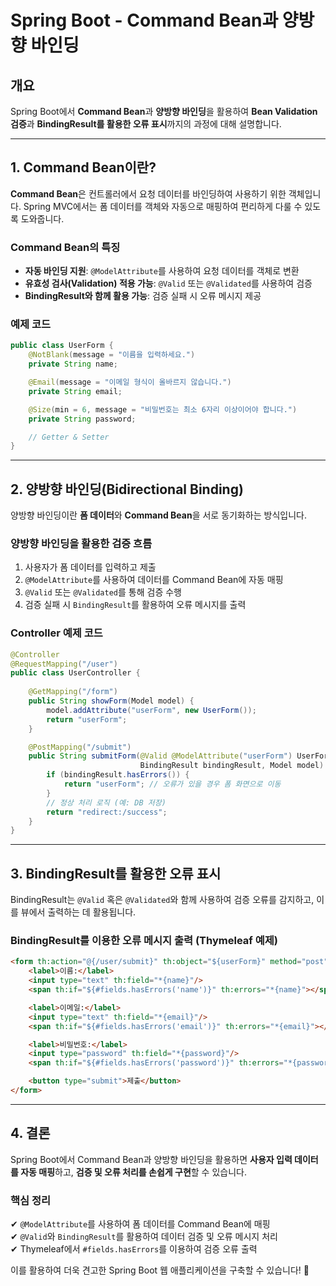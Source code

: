# Spring Boot - Command Bean과 양방향 바인딩

## 개요
Spring Boot에서 **Command Bean**과 **양방향 바인딩**을 활용하여 **Bean Validation 검증**과 **BindingResult를 활용한 오류 표시**까지의 과정에 대해 설명합니다.

---

## 1. Command Bean이란?
**Command Bean**은 컨트롤러에서 요청 데이터를 바인딩하여 사용하기 위한 객체입니다.
Spring MVC에서는 폼 데이터를 객체와 자동으로 매핑하여 편리하게 다룰 수 있도록 도와줍니다.

### **Command Bean의 특징**
- **자동 바인딩 지원**: `@ModelAttribute`를 사용하여 요청 데이터를 객체로 변환
- **유효성 검사(Validation) 적용 가능**: `@Valid` 또는 `@Validated`를 사용하여 검증
- **BindingResult와 함께 활용 가능**: 검증 실패 시 오류 메시지 제공

### **예제 코드**
```java
public class UserForm {
    @NotBlank(message = "이름을 입력하세요.")
    private String name;

    @Email(message = "이메일 형식이 올바르지 않습니다.")
    private String email;

    @Size(min = 6, message = "비밀번호는 최소 6자리 이상이어야 합니다.")
    private String password;

    // Getter & Setter
}
```

---

## 2. 양방향 바인딩(Bidirectional Binding)
양방향 바인딩이란 **폼 데이터**와 **Command Bean**을 서로 동기화하는 방식입니다.

### **양방향 바인딩을 활용한 검증 흐름**
1. 사용자가 폼 데이터를 입력하고 제출
2. `@ModelAttribute`를 사용하여 데이터를 Command Bean에 자동 매핑
3. `@Valid` 또는 `@Validated`를 통해 검증 수행
4. 검증 실패 시 `BindingResult`를 활용하여 오류 메시지를 출력

### **Controller 예제 코드**
```java
@Controller
@RequestMapping("/user")
public class UserController {
    
    @GetMapping("/form")
    public String showForm(Model model) {
        model.addAttribute("userForm", new UserForm());
        return "userForm";
    }

    @PostMapping("/submit")
    public String submitForm(@Valid @ModelAttribute("userForm") UserForm userForm,
                             BindingResult bindingResult, Model model) {
        if (bindingResult.hasErrors()) {
            return "userForm"; // 오류가 있을 경우 폼 화면으로 이동
        }
        // 정상 처리 로직 (예: DB 저장)
        return "redirect:/success";
    }
}
```

---

## 3. BindingResult를 활용한 오류 표시
BindingResult는 `@Valid` 혹은 `@Validated`와 함께 사용하여 검증 오류를 감지하고, 이를 뷰에서 출력하는 데 활용됩니다.

### **BindingResult를 이용한 오류 메시지 출력 (Thymeleaf 예제)**
```html
<form th:action="@{/user/submit}" th:object="${userForm}" method="post">
    <label>이름:</label>
    <input type="text" th:field="*{name}"/>
    <span th:if="${#fields.hasErrors('name')}" th:errors="*{name}"></span>

    <label>이메일:</label>
    <input type="text" th:field="*{email}"/>
    <span th:if="${#fields.hasErrors('email')}" th:errors="*{email}"></span>

    <label>비밀번호:</label>
    <input type="password" th:field="*{password}"/>
    <span th:if="${#fields.hasErrors('password')}" th:errors="*{password}"></span>

    <button type="submit">제출</button>
</form>
```

---

## 4. 결론
Spring Boot에서 Command Bean과 양방향 바인딩을 활용하면 **사용자 입력 데이터를 자동 매핑**하고, **검증 및 오류 처리를 손쉽게 구현**할 수 있습니다.

### **핵심 정리**
✔ `@ModelAttribute`를 사용하여 폼 데이터를 Command Bean에 매핑  
✔ `@Valid`와 `BindingResult`를 활용하여 데이터 검증 및 오류 메시지 처리  
✔ Thymeleaf에서 `#fields.hasErrors`를 이용하여 검증 오류 출력

이를 활용하여 더욱 견고한 Spring Boot 웹 애플리케이션을 구축할 수 있습니다! 🚀

